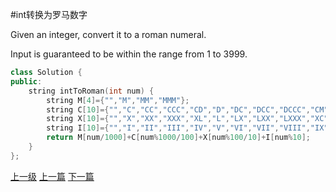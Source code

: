 #int转换为罗马数字

Given an integer, convert it to a roman numeral.

Input is guaranteed to be within the range from 1 to 3999.



```c++
class Solution {
public:
    string intToRoman(int num) {
        string M[4]={"","M","MM","MMM"};
        string C[10]={"","C","CC","CCC","CD","D","DC","DCC","DCCC","CM"};
        string X[10]={"","X","XX","XXX","XL","L","LX","LXX","LXXX","XC"};
        string I[10]={"","I","II","III","IV","V","VI","VII","VIII","IX"};
        return M[num/1000]+C[num%1000/100]+X[num%100/10]+I[num%10];
    }
};
```










[上一级](base.md)
[上一篇](ZigZag_Conversion.md)
[下一篇](romanToInt.md)
